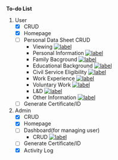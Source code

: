<strong>To-do List</strong>

1. User
    - [x] CRUD
    - [x] Homepage
    - [ ] Personal Data Sheet CRUD
        - Viewing [![label](https://img.shields.io/badge/status-in--progress-orange)](#)
        - Personal Information [![label](https://img.shields.io/badge/status-50%25%20done-blue)](#)
        - Family Bacground [![label](https://img.shields.io/badge/status-halted-red)](#)
        - Educational Background [![label](https://img.shields.io/badge/status-halted-red)](#)
        - Civil Service Eligibility [![label](https://img.shields.io/badge/status-halted-red)](#)
        - Work Experience [![label](https://img.shields.io/badge/status-halted-red)](#)
        - Voluntary Work [![label](https://img.shields.io/badge/status-halted-red)](#)
        - L&D [![label](https://img.shields.io/badge/status-halted-red)](#)
        - Other Information [![label](https://img.shields.io/badge/status-halted-red)](#)
    - [ ] Generate Certificate/ID

2. Admin
    - [x] CRUD
    - [x] Homepage
    - [ ] Dashboard(for managing user)
        - CRUD [![label](https://img.shields.io/badge/status-in--progress-orange)](#)
    - [ ] Generate Certificate/ID
    - [x] Activity Log

<!-- USE THIS AS LABEL
[![label](https://img.shields.io/badge/status-done-blue)](#)
[![label](https://img.shields.io/badge/status-halted-red)](#)
[![label](https://img.shields.io/badge/status-in--progress-orange)](#)
 -->